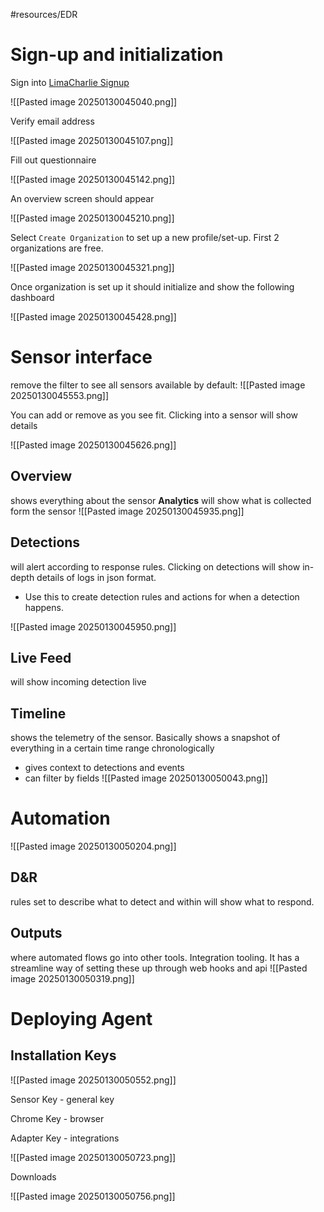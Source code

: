 #resources/EDR 

# Sign-up and initialization 
Sign into  [LimaCharlie Signup](https://app.limacharlie.io/signup) 

![[Pasted image 20250130045040.png]]

Verify email address

![[Pasted image 20250130045107.png]]

Fill out questionnaire 

![[Pasted image 20250130045142.png]]

An overview screen should appear 

![[Pasted image 20250130045210.png]]

Select `Create Organization` to set up a new profile/set-up. First 2 organizations are free. 

![[Pasted image 20250130045321.png]]

Once organization is set up it should initialize and show the following dashboard

![[Pasted image 20250130045428.png]]

# Sensor interface 

remove the filter to see all sensors available by default:
![[Pasted image 20250130045553.png]]

You can add or remove as you see fit. Clicking into a sensor will show details

![[Pasted image 20250130045626.png]]

## **Overview** 
shows everything about the sensor
**Analytics** will show what is collected form the sensor 
![[Pasted image 20250130045935.png]]
## **Detections** 
will alert according to response rules. Clicking on detections will show in-depth details of logs in json format.
- Use this to create detection rules and actions for when a detection happens. 

![[Pasted image 20250130045950.png]]
## **Live Feed** 
will show incoming detection live 
## **Timeline** 
shows the telemetry of the sensor. Basically shows a snapshot of everything in a certain time range chronologically
- gives context to detections and events 
- can filter by fields 
![[Pasted image 20250130050043.png]]

# Automation 

![[Pasted image 20250130050204.png]]

## **D&R**  
rules set to describe what to detect and within will show what to respond. 

## **Outputs**  
where automated flows go into other tools. Integration tooling. It has a streamline way of setting these up through web hooks and api
![[Pasted image 20250130050319.png]]
# Deploying Agent

## Installation Keys 
![[Pasted image 20250130050552.png]]

Sensor Key - general key

Chrome Key - browser

Adapter Key - integrations 

![[Pasted image 20250130050723.png]]

Downloads

![[Pasted image 20250130050756.png]]

